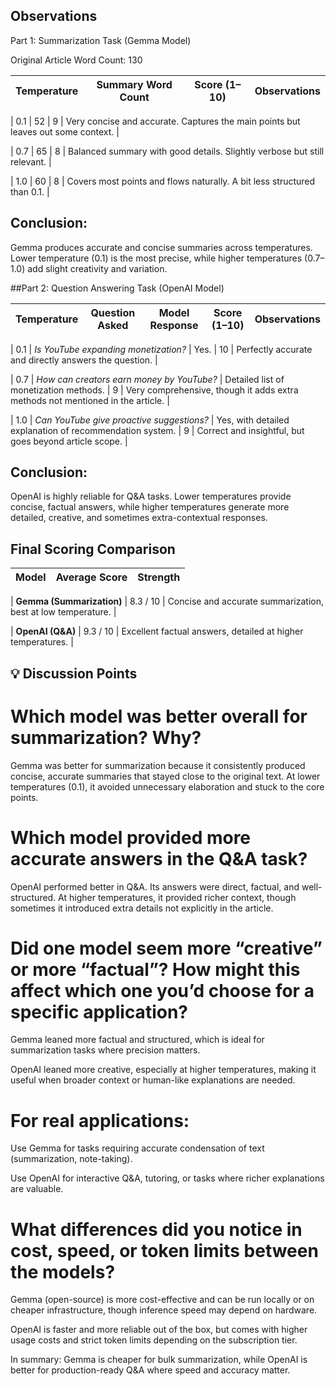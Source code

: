 ## Observations
Part 1: Summarization Task (Gemma Model)

Original Article Word Count: 130

| Temperature | Summary Word Count | Score (1–10) | Observations                                                                     |
| ----------- | ------------------ | ------------ | -------------------------------------------------------------------------------- |

| 0.1         | 52                 | 9            | Very concise and accurate. Captures the main points but leaves out some context. |

| 0.7         | 65                 | 8            | Balanced summary with good details. Slightly verbose but still relevant.         |

| 1.0         | 60                 | 8            | Covers most points and flows naturally. A bit less structured than 0.1.          |



## Conclusion:
Gemma produces accurate and concise summaries across temperatures. Lower temperature (0.1) is the most precise, while higher temperatures (0.7–1.0) add slight creativity and variation.

##Part 2: Question Answering Task (OpenAI Model)

| Temperature | Question Asked                            | Model Response                                           | Score (1–10) | Observations                                                                   |
| ----------- | ----------------------------------------- | -------------------------------------------------------- | ------------ | ------------------------------------------------------------------------------ |

| 0.1         | *Is YouTube expanding monetization?*      | Yes.                                                     | 10           | Perfectly accurate and directly answers the question.                          |

| 0.7         | *How can creators earn money by YouTube?* | Detailed list of monetization methods.                   | 9            | Very comprehensive, though it adds extra methods not mentioned in the article. |

| 1.0         | *Can YouTube give proactive suggestions?* | Yes, with detailed explanation of recommendation system. | 9            | Correct and insightful, but goes beyond article scope.                         |

## Conclusion:
OpenAI is highly reliable for Q&A tasks. Lower temperatures provide concise, factual answers, while higher temperatures generate more detailed, creative, and sometimes extra-contextual responses.

## Final Scoring Comparison

| Model                     | Average Score | Strength                                                     |
| ------------------------- | ------------- | ------------------------------------------------------------ |

| **Gemma (Summarization)** | 8.3 / 10      | Concise and accurate summarization, best at low temperature. |

| **OpenAI (Q\&A)**         | 9.3 / 10      | Excellent factual answers, detailed at higher temperatures.  |

## 💡 Discussion Points

# Which model was better overall for summarization? Why?

Gemma was better for summarization because it consistently produced concise, accurate summaries that stayed close to the original text. At lower temperatures (0.1), it avoided unnecessary elaboration and stuck to the core points.

# Which model provided more accurate answers in the Q&A task?

OpenAI performed better in Q&A. Its answers were direct, factual, and well-structured. At higher temperatures, it provided richer context, though sometimes it introduced extra details not explicitly in the article.

# Did one model seem more “creative” or more “factual”? How might this affect which one you’d choose for a specific application?

Gemma leaned more factual and structured, which is ideal for summarization tasks where precision matters.

OpenAI leaned more creative, especially at higher temperatures, making it useful when broader context or human-like explanations are needed.

# For real applications:

Use Gemma for tasks requiring accurate condensation of text (summarization, note-taking).

Use OpenAI for interactive Q&A, tutoring, or tasks where richer explanations are valuable.

# What differences did you notice in cost, speed, or token limits between the models?

Gemma (open-source) is more cost-effective and can be run locally or on cheaper infrastructure, though inference speed may depend on hardware.

OpenAI is faster and more reliable out of the box, but comes with higher usage costs and strict token limits depending on the subscription tier.

In summary: Gemma is cheaper for bulk summarization, while OpenAI is better for production-ready Q&A where speed and accuracy matter.
